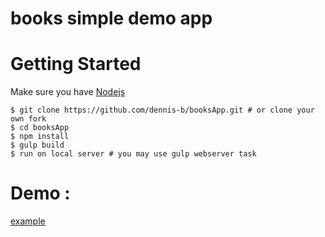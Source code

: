 # books simple demo app

# Getting Started
Make sure you have [Nodejs](https://nodejs.org/)

```
$ git clone https://github.com/dennis-b/booksApp.git # or clone your own fork
$ cd booksApp
$ npm install
$ gulp build
$ run on local server # you may use gulp webserver task
```

# Demo :
 [example]( http://dennis-b.github.io/booksApp/ "example")

